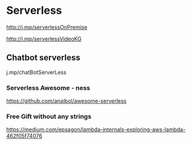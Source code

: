 # Serverless 

http://j.mp/serverlessOnPremise

http://j.mp/serverlessVideoKG


## Chatbot serverless 

j.mp/chatBotServerLess

### Serverless Awesome - ness 

https://github.com/anaibol/awesome-serverless 

### Free Gift without any strings
https://medium.com/epsagon/lambda-internals-exploring-aws-lambda-462f05f74076
